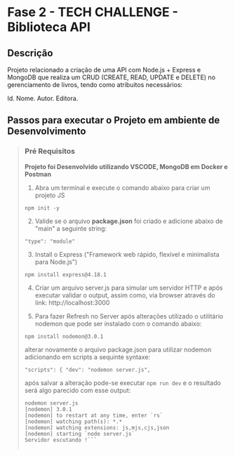 # Fase 2 - TECH CHALLENGE - Biblioteca API

## Descrição

Projeto relacionado a criação de uma API com Node.js + Express e MongoDB que realiza um CRUD (CREATE, READ, UPDATE e DELETE) no gerenciamento de livros, tendo como atribuitos necessários:

Id.
Nome. 
Autor.
Editora.


## Passos para executar o Projeto em ambiente de Desenvolvimento

> ### Pré Requisitos
>
> **Projeto foi Desenvolvido utilizando VSCODE, MongoDB em Docker e Postman**
>
> 1.  Abra um terminal e execute o comando abaixo para criar um projeto JS
> 
> `npm init -y`
>
> 2. Valide se o arquivo **package.json** foi criado e adicione abaixo de "main" a seguinte string:
>
> `"type": "module"`
>
> 3. Install o Express ("Framework web rápido, flexível e minimalista para Node.js")
>
> `npm install express@4.18.1`
>
> 4. Criar um arquivo server.js para simular um servidor HTTP e após executar validar o output, assim como, via browser através do link: http://localhost:3000
>
> 5. Para fazer Refresh no Server após alterações utilizado o utilitário nodemon que pode ser instalado com o comando abaixo:
>
> `npm install nodemon@3.0.1`
> 
> alterar novamente o arquivo package.json para utilizar nodemon adicionando em scripts a sequinte syntaxe:
>
> `"scripts": {
>        "dev": "nodemon server.js",`
> 
> após salvar a alteração pode-se executar `npm run dev` e o resultado será algo parecido com esse output:
>
> ```js-express-mongo@1.0.0 dev
> nodemon server.js
> [nodemon] 3.0.1
> [nodemon] to restart at any time, enter `rs`
> [nodemon] watching path(s): *.*
> [nodemon] watching extensions: js,mjs,cjs,json
> [nodemon] starting `node server.js`
> Servidor escutando !```
>
>
